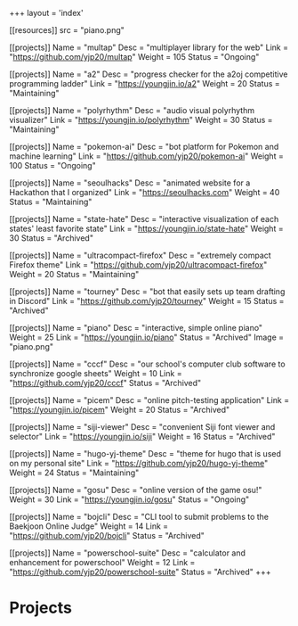 +++
layout = 'index'


[[resources]]
  src = "piano.png"

[[projects]]
	Name = "multap"
	Desc = "multiplayer library for the web"
	Link = "https://github.com/yjp20/multap"
	Weight = 105
	Status = "Ongoing"

[[projects]]
	Name = "a2"
	Desc = "progress checker for the a2oj competitive programming ladder"
	Link = "https://youngjin.io/a2"
	Weight = 20
	Status = "Maintaining"

[[projects]]
	Name = "polyrhythm"
	Desc = "audio visual polyrhythm visualizer"
	Link = "https://youngjin.io/polyrhythm"
	Weight = 30
	Status = "Maintaining"

[[projects]]
	Name = "pokemon-ai"
	Desc = "bot platform for Pokemon and machine learning"
	Link = "https://github.com/yjp20/pokemon-ai"
	Weight = 100
	Status = "Ongoing"

[[projects]]
	Name = "seoulhacks"
	Desc = "animated website for a Hackathon that I organized"
	Link = "https://seoulhacks.com"
	Weight = 40
	Status = "Maintaining"

[[projects]]
	Name = "state-hate"
	Desc = "interactive visualization of each states' least favorite state"
	Link = "https://youngjin.io/state-hate"
	Weight = 30
	Status = "Archived"

[[projects]]
	Name = "ultracompact-firefox"
	Desc = "extremely compact Firefox theme"
	Link = "https://github.com/yjp20/ultracompact-firefox"
	Weight = 20
	Status = "Maintaining"

[[projects]]
	Name = "tourney"
	Desc = "bot that easily sets up team drafting in Discord"
	Link = "https://github.com/yjp20/tourney"
	Weight = 15
	Status = "Archived"

[[projects]]
	Name = "piano"
	Desc = "interactive, simple online piano"
	Weight = 25
	Link = "https://youngjin.io/piano"
	Status = "Archived"
	Image = "piano.png"

[[projects]]
	Name = "cccf"
	Desc = "our school's computer club software to synchronize google sheets"
	Weight = 10
	Link = "https://github.com/yjp20/cccf"
	Status = "Archived"

[[projects]]
	Name = "picem"
	Desc = "online pitch-testing application"
	Link = "https://youngjin.io/picem"
	Weight = 20
	Status = "Archived"

[[projects]]
	Name = "siji-viewer"
	Desc = "convenient Siji font viewer and selector"
	Link = "https://youngjin.io/siji"
	Weight = 16
	Status = "Archived"

[[projects]]
	Name = "hugo-yj-theme"
	Desc = "theme for hugo that is used on my personal site"
	Link = "https://github.com/yjp20/hugo-yj-theme"
	Weight = 24
	Status = "Maintaining"

[[projects]]
	Name = "gosu"
	Desc = "online version of the game osu!"
	Weight = 30
	Link = "https://youngjin.io/gosu"
	Status = "Ongoing"

[[projects]]
	Name = "bojcli"
	Desc = "CLI tool to submit problems to the Baekjoon Online Judge"
	Weight = 14
	Link = "https://github.com/yjp20/bojcli"
	Status = "Archived"

[[projects]]
	Name = "powerschool-suite"
	Desc = "calculator and enhancement for powerschool"
	Weight = 12
	Link = "https://github.com/yjp20/powerschool-suite"
	Status = "Archived"
+++

# Projects
